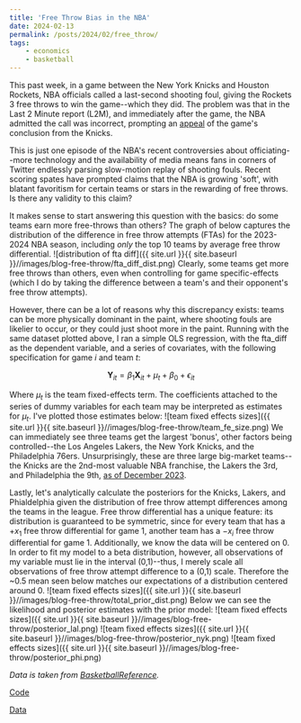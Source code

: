 ```yaml
---
title: 'Free Throw Bias in the NBA'
date: 2024-02-13
permalink: /posts/2024/02/free_throw/
tags:
    - economics
    - basketball
---
```

This past week, in a game between the New York Knicks and Houston Rockets, NBA officials called a last-second shooting foul, giving the Rockets 3 free throws to win the game--which they did. The problem was that in the Last 2 Minute report (L2M), and immediately after the game, the NBA admitted the call was incorrect, prompting an [appeal](https://www.nbcsports.com/nba/news/knicks-reportedly-to-protest-last-second-loss-to-rockets) of the game's conclusion from the Knicks.

This is just one episode of the NBA's recent controversies about officiating--more technology and the availability of media means fans in corners of Twitter endlessly parsing slow-motion replay of shooting fouls. Recent scoring spates have prompted claims that the NBA is growing 'soft', with blatant favoritism for certain teams or stars in the rewarding of free throws. Is there any validity to this claim?

It makes sense to start answering this question with the basics: do some teams earn more free-throws than others? The graph of below captures the distribution of the difference in free throw attempts (FTAs) for the 2023-2024 NBA season, including *only* the top 10 teams by average free throw differential.
![distribution of fta diff]({{ site.url }}{{ site.baseurl }}//images/blog-free-throw/fta_diff_dist.png)
Clearly, some teams get more free throws than others, even when controlling for game specific-effects (which I do by taking the difference between a team's and their opponent's free throw attempts).

However, there can be a lot of reasons why this discrepancy exists: teams can be more physically dominant in the paint, where shooting fouls are likelier to occur, or they could just shoot more in the paint. Running with the same dataset plotted above, I ran a simple OLS regression, with the fta_diff as the dependent variable, and a series of covariates, with the following specification for game $i$ and team $t$:

$$
\mathbf{Y}_{it} = \beta_1 \mathbf{X}_{it} + \mu_t + \beta_0 + \epsilon_{it}
$$

Where $\mu_t$ is the team fixed-effects term. The coefficients attached to the series of dummy variables for each team may be interpreted as estimates for $\mu_t$. I've plotted those estimates below:
![team fixed effects sizes]({{ site.url }}{{ site.baseurl }}//images/blog-free-throw/team_fe_size.png)
We can immediately see three teams get the largest 'bonus', other factors being controlled--the Los Angeles Lakers,  the New York Knicks, and the Philadelphia 76ers. Unsurprisingly, these are three large big-market teams--the Knicks are the 2nd-most valuable NBA franchise, the Lakers the 3rd, and Philadelphia the 9th, [as of December 2023](https://www.nbcdfw.com/news/sports/nba/listing-the-most-valuable-nba-franchises-after-mark-cuban-sells-stake-of-mavericks/3399123/).

Lastly, let's analytically calculate the posteriors for the Knicks, Lakers, and Phialdelphia given the distribution of free throw attempt differences among the teams in the league. Free throw differential has a unique feature: its distribution is guaranteed to be symmetric, since for every team that has a $+x_1$ free throw differential for game 1, another team has a $-x_i$ free throw differential for game 1. Additionally, we know the data will be centered on 0. In order to fit my model to a beta distribution, however, all observations of my variable must lie in the interval (0,1)--thus, I merely scale all observations of free throw attempt difference to a (0,1) scale. Therefore the ~0.5 mean seen below matches our expectations of a distribution centered around 0.
![team fixed effects sizes]({{ site.url }}{{ site.baseurl }}//images/blog-free-throw/total_prior_dist.png)
Below we can see the likelihood and posterior estimates with the prior model:
![team fixed effects sizes]({{ site.url }}{{ site.baseurl }}//images/blog-free-throw/posterior_lal.png)
![team fixed effects sizes]({{ site.url }}{{ site.baseurl }}//images/blog-free-throw/posterior_nyk.png)
![team fixed effects sizes]({{ site.url }}{{ site.baseurl }}//images/blog-free-throw/posterior_phi.png)



*Data is taken from [BasketballReference](https://www.basketball-reference.com/).*

[Code](https://github.com/dkposthumus/danielposthumus.github.io/tree/master/_posts/free_throw_2024/code)

[Data](https://github.com/dkposthumus/danielposthumus.github.io/tree/master/_posts/free_throw_2024)